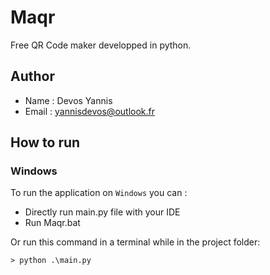 # Maqr
Free QR Code maker developped in python.

## Author

* Name : Devos Yannis
* Email : yannisdevos@outlook.fr

## How to run

### Windows

To run the application on `Windows` you can :

* Directly run main.py file with your IDE
* Run Maqr.bat

Or run this command in a terminal while in the project folder:

```
> python .\main.py
```
